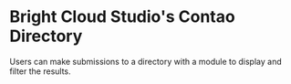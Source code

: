 # Bright Cloud Studio's Contao Directory
Users can make submissions to a directory with a module to display and filter the results.
